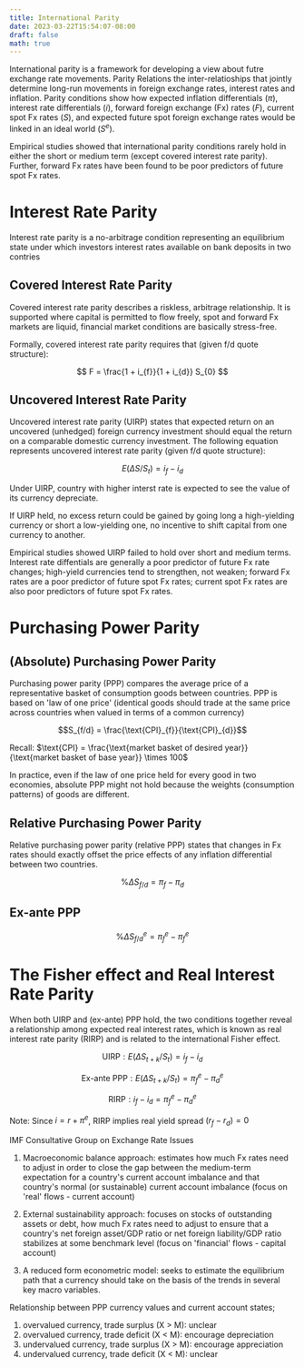 ```yaml
---
title: International Parity
date: 2023-03-22T15:54:07-08:00
draft: false
math: true
---
```

International parity is a framework for developing a view about futre exchange rate movements. Parity Relations the inter-relatioships that jointly determine long-run movements in foreign exchange rates, interest rates and inflation. Parity conditions show how expected inflation differentials ($\pi$), interest rate differentials ($i$), forward foreign exchange (Fx) rates ($F$), current spot Fx rates ($S$), and expected future spot foreign exchange rates would be linked in an ideal world ($S^{e}$).

Empirical studies showed that international parity conditions rarely hold in either the short or medium term (except covered interest rate parity). Further, forward Fx rates have been found to be poor predictors of future spot Fx rates.

# Interest Rate Parity

Interest rate parity is a no-arbitrage condition representing an equilibrium state under which investors interest rates available on bank deposits in two contries

## Covered Interest Rate Parity
Covered interest rate parity describes a riskless, arbitrage relationship. It is supported where capital is permitted to flow freely, spot and forward Fx markets are liquid, financial market conditions are basically stress-free.

Formally, covered interest rate parity requires that (given f/d quote structure):

$$ F = \frac{1 + i_{f}}{1 + i_{d}} S_{0} $$

## Uncovered Interest Rate Parity
Uncovered interest rate parity (UIRP) states that expected return on an uncovered (unhedged) foreign currency investment should equal the return on a comparable domestic currency investment. The following equation represents uncovered interest rate parity (given f/d quote structure):

$$ E(\Delta S  / S_{t}) = i_{f} - i_{d}$$

Under UIRP, country with higher interst rate is expected to see the value of its currency depreciate.

If UIRP held, no excess return could be gained by going long a high-yielding currency or short a low-yielding one, no incentive to shift capital from one currency to another.

Empirical studies showed UIRP failed to hold over short and medium terms. Interest rate diffentials are generally a poor predictor of future Fx rate changes; high-yield currencies tend to strengthen, not weaken; forward Fx rates are a poor predictor of future spot Fx rates; current spot Fx rates are also poor predictors of future spot Fx rates.

# Purchasing Power Parity

## (Absolute) Purchasing Power Parity

Purchasing power parity (PPP) compares the average price of a representative basket of consumption goods between countries. PPP is based on 'law of one price' (identical goods should trade at the same price across countries when valued in terms of a common currency)

$$S_{f/d} = \frac{\text{CPI}_{f}}{\text{CPI}_{d}}$$

Recall: $\text{CPI} = \frac{\text{market basket of desired year}}{\text{market basket of base year}} \times 100$

In practice, even if the law of one price held for every good in two economies, absolute PPP might not hold because the weights (consumption patterns) of goods are different.

## Relative Purchasing Power Parity

Relative purchasing power parity (relative PPP) states that changes in Fx rates should exactly offset the price effects of any inflation differential between two countries.

$$\% \Delta S_{f/d} = \pi_{f} - \pi_{d}$$

## Ex-ante PPP

$$\% \Delta S_{f/d}^{e} = \pi_{f}^{e} - \pi_{f}^{e}$$

# The Fisher effect and Real Interest Rate Parity

When both UIRP and (ex-ante) PPP hold, the two conditions together reveal a relationship among expected real interest rates, which is known as real interest rate parity (RIRP) and is related to the international Fisher effect.

$$\text{UIRP}: E( \Delta S_{t+k} / S_{t}) = i_{f} - i_{d}$$

$$\text{Ex-ante PPP}: E(\Delta S_{t+k} / S_{t}) = \pi_{f}^{e} - \pi_{d}^{e}$$

$$\text{RIRP}: i_{f} - i_{d} = \pi_{f}^{e} - \pi_{d}^{e}$$

Note: 
Since $i = r + \pi^{e}$, RIRP implies real yield spread $(r_{f} - r_{d}) = 0$

IMF Consultative Group on Exchange Rate Issues
1. Macroeconomic balance approach: estimates how much Fx rates need to adjust in order to close the gap between the medium-term expectation for a country's current account imbalance and that country's normal (or sustainable) current account imbalance (focus on 'real' flows - current account)

2. External sustainability approach: focuses on stocks of outstanding assets or debt, how much Fx rates need to adjust to ensure that a country's net foreign asset/GDP ratio or net foreign liability/GDP ratio stabilizes at some benchmark level (focus on 'financial' flows - capital account)

3. A reduced form econometric model: seeks to estimate the equilibrium path that a currency should take on the basis of the trends in several key macro variables.

Relationship between PPP currency values and current account states;

1. overvalued currency, trade surplus (X > M): unclear
2. overvalued currency, trade deficit (X < M): encourage depreciation
3. undervalued currency, trade surplus (X > M): encourage appreciation
4. undervalued currency, trade deficit (X < M): unclear